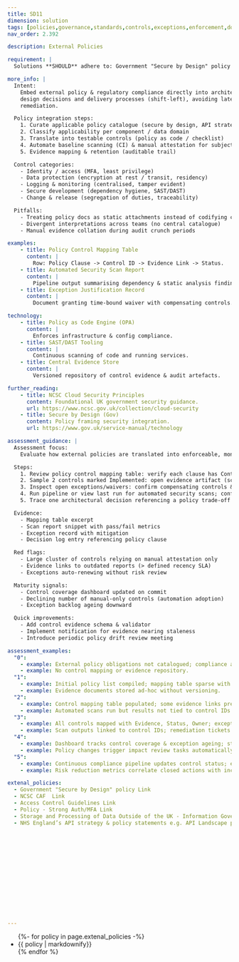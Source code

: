 ```yaml
---
title: SD11
dimension: solution
tags: [policies,governance,standards,controls,exceptions,enforcement,documentation,policy-as-code,exceptions-register,enforcement-model]
nav_order: 2.392

description: External Policies

requirement: |
  Solutions **SHOULD** adhere to: Government "Secure by Design" policy NCSC CAF Access Control Guidelines Policy - Strong Auth/MFA Storage and Processing of Data Outside of the UK - Information Governance Policy NHS England's API strategy and policy statements. E.g. API Landscape policy document (Word, Aalto.digital.nhs.uk) (Note there are overlaps with the Engineering red lines; ensure a consistent response and do not repeat assessments)

more_info: |
  Intent:
    Embed external policy & regulatory compliance directly into architecture
    design decisions and delivery processes (shift-left), avoiding late-stage
    remediation.

  Policy integration steps:
    1. Curate applicable policy catalogue (secure by design, API strategy, IG)
    2. Classify applicability per component / data domain
    3. Translate into testable controls (policy as code / checklist)
    4. Automate baseline scanning (CI) & manual attestation for subjective areas
    5. Evidence mapping & retention (auditable trail)

  Control categories:
    - Identity / access (MFA, least privilege)
    - Data protection (encryption at rest / transit, residency)
    - Logging & monitoring (centralised, tamper evident)
    - Secure development (dependency hygiene, SAST/DAST)
    - Change & release (segregation of duties, traceability)

  Pitfalls:
    - Treating policy docs as static attachments instead of codifying controls
    - Divergent interpretations across teams (no central catalogue)
    - Manual evidence collation during audit crunch periods

examples: 
    - title: Policy Control Mapping Table
      content: |
        Row: Policy Clause -> Control ID -> Evidence Link -> Status.
    - title: Automated Security Scan Report
      content: |
        Pipeline output summarising dependency & static analysis findings.
    - title: Exception Justification Record
      content: |
        Document granting time-bound waiver with compensating controls.

technology:
    - title: Policy as Code Engine (OPA)
      content: |
        Enforces infrastructure & config compliance.
    - title: SAST/DAST Tooling
      content: |
        Continuous scanning of code and running services.
    - title: Central Evidence Store
      content: |
        Versioned repository of control evidence & audit artefacts.

further_reading:
    - title: NCSC Cloud Security Principles
      content: Foundational UK government security guidance.
      url: https://www.ncsc.gov.uk/collection/cloud-security
    - title: Secure by Design (Gov)
      content: Policy framing security integration.
      url: https://www.gov.uk/service-manual/technology

assessment_guidance: |
  Assessment focus:
    Evaluate how external policies are translated into enforceable, monitored controls with traceable evidence & exception lifecycle.

  Steps:
    1. Review policy control mapping table: verify each clause has Control ID + Evidence link + Status (not generic 'Covered').
    2. Sample 2 controls marked Implemented: open evidence artifact (scan report, config) ensure recency & authenticity (timestamp, hash).
    3. Inspect open exceptions/waivers: confirm compensating controls & expiry dates.
    4. Run pipeline or view last run for automated security scans; confirm gating on severity threshold.
    5. Trace one architectural decision referencing a policy trade-off (e.g. encryption approach) showing rationale.

  Evidence:
    - Mapping table excerpt
    - Scan report snippet with pass/fail metrics
    - Exception record with mitigation
    - Decision log entry referencing policy clause

  Red flags:
    - Large cluster of controls relying on manual attestation only
    - Evidence links to outdated reports (> defined recency SLA)
    - Exceptions auto-renewing without risk review

  Maturity signals:
    - Control coverage dashboard updated on commit
    - Declining number of manual-only controls (automation adoption)
    - Exception backlog ageing downward

  Quick improvements:
    - Add control evidence schema & validator
    - Implement notification for evidence nearing staleness
    - Introduce periodic policy drift review meeting

assessment_examples:
  "0":
    - example: External policy obligations not catalogued; compliance asserted verbally.
    - example: No control mapping or evidence repository.
  "1":
    - example: Initial policy list compiled; mapping table sparse with generic status.
    - example: Evidence documents stored ad-hoc without versioning.
  "2":
    - example: Control mapping table populated; some evidence links present; exception process informal.
    - example: Automated scans run but results not tied to control IDs.
  "3":
    - example: All controls mapped with Evidence, Status, Owner; exceptions time-bound with compensating controls.
    - example: Scan outputs linked to control IDs; remediation tickets raised.
  "4":
    - example: Dashboard tracks control coverage & exception ageing; stale evidence alerts integrated.
    - example: Policy changes trigger impact review tasks automatically.
  "5":
    - example: Continuous compliance pipeline updates control status; exceptions auto-escalate pre-expiry.
    - example: Risk reduction metrics correlate closed actions with incident trend improvements.

extenal_policies:
  - Government "Secure by Design" policy Link 
  - NCSC CAF  Link 
  - Access Control Guidelines Link 
  - Policy - Strong Auth/MFA Link 
  - Storage and Processing of Data Outside of the UK - Information Governance Policy Link 
  - NHS England’s API strategy & policy statements e.g. API Landscape policy document (Word - API Landscape policy v1.0 (digital.nhs.uk) 















---
```

<ul>
{%- for policy in page.extenal_policies  -%}
<li>
{{ policy  | markdownify}}
</li>
{% endfor %}
<ul>
